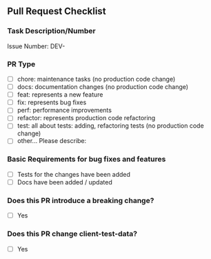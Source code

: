 <!-- Important! Please follow the guidelines for naming Pull Requests: https://docs.dasch.swiss/latest/developers/dsp/contribution/ -->

## Pull Request Checklist

### Task Description/Number

<!-- Please add either the issue number or, in case of unscheduled work, a short description of the task at hand -->

Issue Number: DEV-

### PR Type

- [ ] chore: maintenance tasks (no production code change)
- [ ] docs: documentation changes (no production code change)
- [ ] feat: represents a new feature
- [ ] fix: represents bug fixes
- [ ] perf: performance improvements
- [ ] refactor: represents production code refactoring
- [ ] test: all about tests: adding, refactoring tests (no production code change)
- [ ] other... Please describe:

### Basic Requirements for bug fixes and features

- [ ] Tests for the changes have been added
- [ ] Docs have been added / updated

### Does this PR introduce a breaking change?

<!-- If this PR contains a breaking change, please describe the impact and migration path for existing applications below. -->

- [ ] Yes

### Does this PR change client-test-data?

- [ ] Yes
